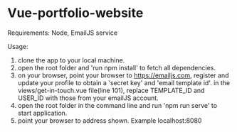 # Vue-portfolio-website
Requirements: Node, EmailJS service

Usage:
1. clone the app to your local machine.
2. open the root folder and 'run npm install' to fetch all dependencies.
3. on your browser, point your browser to https://emailjs.com, register and update your profile to obtain a 'secret key' and 'email template id'.
in the views/get-in-touch.vue file(line 101), replace TEMPLATE_ID and USER_ID with those from your emailJS account.
4. open the root folder in the command line and run 'npm run serve' to start application.
5. point your browser to address shown. Example localhost:8080
